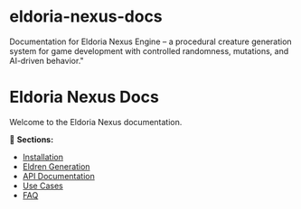 # eldoria-nexus-docs
Documentation for Eldoria Nexus Engine – a procedural creature generation system for game development with controlled randomness, mutations, and AI-driven behavior."
# Eldoria Nexus Docs  
Welcome to the Eldoria Nexus documentation.  

📌 **Sections:**  
- [Installation](installation.md)  
- [Eldren Generation](generation.md)  
- [API Documentation](api.md)  
- [Use Cases](use-cases.md)  
- [FAQ](faq.md)
